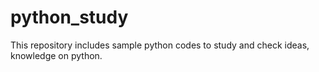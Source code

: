 # python_study
This repository includes sample python codes to study and check ideas, knowledge on python.
